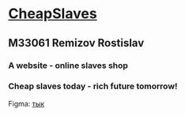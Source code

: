 # [CheapSlaves](src/pages/index.html)
## M33061 Remizov Rostislav

### A website - online slaves shop 
### Cheap slaves today - rich future tomorrow!

Figma: [тык](https://www.figma.com/file/a7kjV6tklMFahe93uHe35i/Untitled?node-id=0%3A1)